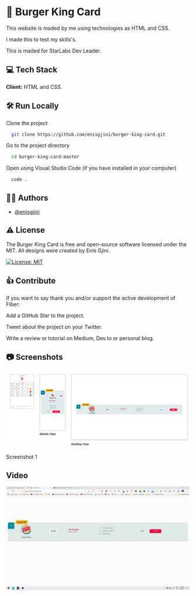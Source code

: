 
# 👋 Burger King Card

This website is maded by me using technologies as HTML and CSS.

I made this to test my skills's.

This is maded for StarLabs Dev Leader.


## 💻 Tech Stack

**Client:** HTML and CSS.
## 🛠️ Run Locally

Clone the project

```bash
  git clone https://github.com/enisgjini/burger-king-card.git
```

Go to the project directory

```bash
  cd burger-king-card-master
```

Open using Visual Studio Code (if you have installed in your computer)

```bash
  code .
```

## 👨‍💻 Authors

- [@enisgjini](https://github.com/enisgjini/)
## ⚠️ License

The Burger King Card is free and open-source software licensed under the MIT. All designs were created by Enis Gjini.

[![License: MIT](https://img.shields.io/badge/License-MIT-yellow.svg)](https://opensource.org/licenses/MIT)
## 👍 Contribute

If you want to say thank you and/or support the active development of Fiber:

Add a GitHub Star to the project.

Tweet about the project on your Twitter.

Write a review or tutorial on Medium, Dev.to or personal blog.

## 📷 Screenshots



<img src="assets/Frame 2.png"/>

Screenshot 1

## Video 

![Alt Text](https://raw.githubusercontent.com/enisgjini/burger-king-card/master/assets/Untitled%20video%20-%20Made%20with%20Clipchamp.gif)

